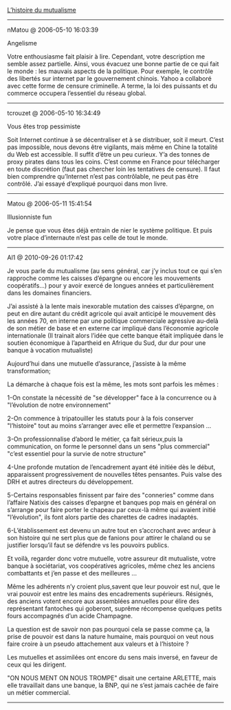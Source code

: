 [L’histoire du mutualisme](../../../2006/5/histoire-du-mutualisme.md)

---
nMatou @ 2006-05-10 16:03:39

Angelisme

Votre enthousiasme fait plaisir à lire. Cependant, votre description me semble assez partielle. Ainsi, vous évacuez une bonne partie de ce qui fait le monde : les mauvais aspects de la politique. Pour exemple, le contrôle des libertés sur internet par le gouvernement chinois. Yahoo a collaboré avec cette forme de censure criminelle. A terme, la loi des puissants et du commerce occupera l’essentiel du réseau global.

---

tcrouzet @ 2006-05-10 16:34:49

Vous êtes trop pessimiste

Soit Internet continue à se décentraliser et à se distribuer, soit il meurt. C’est pas impossible, nous devons être vigilants, mais même en Chine la totalité du Web est accessible. Il suffit d’être un peu curieux. Y’a des tonnes de proxy pirates dans tous les coins. C’est comme en France pour télécharger en toute discrétion (faut pas chercher loin les tentatives de censure). Il faut bien comprendre qu’Internet n’est pas contrôlable, ne peut pas être contrôlé. J’ai essayé d’expliqué pourquoi dans mon livre.

---

Matou @ 2006-05-11 15:41:54

Illusionniste fun

Je pense que vous êtes déjà entrain de nier le système politique. Et puis votre place d’internaute n’est pas celle de tout le monde.

---

Al1 @ 2010-09-26 01:17:42

Je vous parle du mutualisme (au sens général, car j’y inclus tout ce qui s’en rapproche comme les caisses d’épargne ou encore les mouvements coopératifs...) pour y avoir exercé de longues années et particulièrement dans les domaines financiers.

J’ai assisté à la lente mais inexorable mutation des caisses d’épargne, on peut en dire autant du crédit agricole qui avait anticipé le mouvement dès les années 70, en interne par une politique commerciale agressive au-delà de son métier de base et en externe car impliqué dans l’économie agricole internationale (Il trainait alors l’idée que cette banque était impliquée dans le soutien économique à l’apartheid en Afrique du Sud, dur dur pour une banque à vocation mutualiste)

Aujourd’hui dans une mutuelle d’assurance, j’assiste à la même transformation;

La démarche à chaque fois est la même, les mots sont parfois les mêmes :

1-On constate la nécessité de "se développer" face à la concurrence ou à "l’évolution de notre environnement"

2-On commence à tripatouiller les statuts pour à la fois conserver "l’histoire" tout au moins s’arranger avec elle et permettre l’expansion ...

3-On professionnalise d’abord le métier, ça fait sérieux,puis la communication, on forme le personnel dans un sens "plus commercial" "c’est essentiel pour la survie de notre structure"

4-Une profonde mutation de l’encadrement ayant été initiée dès le début, apparaissent progressivement de nouvelles têtes pensantes. Puis valse des DRH et autres directeurs du développement.

5-Certains responsables finissent par faire des "conneries" comme dans l’affaire Natixis des caisses d’epargne et banques pop mais en général on s’arrange pour faire porter le chapeau par ceux-là même qui avaient initié "l’évolution", ils font alors partie des charettes de cadres inadaptés.

6-L’établissement est devenu un autre tout en s’accrochant avec ardeur à son histoire qui ne sert plus que de fanions pour attirer le chaland ou se justifier lorsqu’il faut se défendre vs les pouvoirs publics.

Et voilà, regarder donc votre mutuelle, votre assureur dit mutualiste, votre banque à sociétariat, vos coopératives agricoles, même chez les anciens combattants et j’en passe et des meilleures ...

Même les adhérents n’y croient plus,savent que leur pouvoir est nul, que le vrai pouvoir est entre les mains des encadrements supérieurs. Résignés, des anciens votent encore aux assemblées annuelles pour élire des représentant fantoches qui goberont, suprême récompense quelques petits fours accompagnés d’un acide Champagne.

La question est de savoir non pas pourquoi cela se passe comme ça, la prise de pouvoir est dans la nature humaine, mais pourquoi on veut nous faire croire à un pseudo attachement aux valeurs et à l’histoire ?

Les mutuelles et assimilées ont encore du sens mais inversé, en faveur de ceux qui les dirigent.

"ON NOUS MENT ON NOUS TROMPE" disait une certaine ARLETTE, mais elle travaillait dans une banque, la BNP, qui ne s’est jamais cachée de faire un métier commercial.

---

